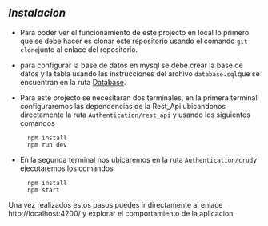 
## *Instalacion*

- Para poder ver el funcionamiento de este projecto en local lo primero que se debe hacer es clonar este repositorio usando el comando `git clone`junto al enlace del repositorio.
- para configurar la base de datos en mysql se debe crear la base de datos y la tabla usando las instrucciones del archivo `database.sql`que se encuentran en la ruta [Database](https://github.com/Alexander-Cardona-Herrera/test-sis/tree/master/Authenticator/rest_api).
- Para este projecto se necesitaran dos terminales, en la primera terminal configuraremos las dependencias de la Rest_Api ubicandonos directamente la ruta `Authentication/rest_api` y usando los siguientes comandos

		npm install
		npm run dev

- En la segunda terminal nos ubicaremos en la ruta `Authentication/crud`y ejecutaremos los comandos

		npm install
		npm start

Una vez realizados estos pasos puedes ir directamente al enlace http://localhost:4200/ y explorar el comportamiento de la aplicacion